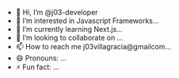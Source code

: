 - 👋 Hi, I’m @j03-developer
- 👀 I’m interested in Javascript Frameworks...
- 🌱 I’m currently learning Next.js...
- 💞️ I’m looking to collaborate on ...
- 📫 How to reach me j03villagracia@gmailcom...
- 😄 Pronouns: ...
- ⚡ Fun fact: ...

<!---
j03-developer/j03-developer is a ✨ special ✨ repository because its `README.md` (this file) appears on your GitHub profile.
You can click the Preview link to take a look at your changes.
--->
